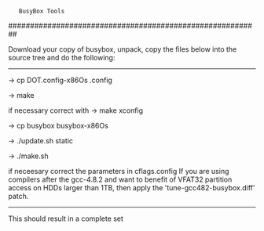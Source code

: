        BusyBox Tools
##########################################################

Download your copy of busybox, unpack, copy the files below
into the source tree and do the following:

---------------------------------

-> cp DOT.config-x86Os .config

-> make

if necessary correct with
-> make xconfig 

-> cp busybox busybox-x86Os

-> ./update.sh static

-> ./make.sh

if neceesary correct the parameters in cflags.config
If you are using compilers after the gcc-4.8.2 and want 
to benefit of VFAT32 partition access on HDDs larger than 1TB,
then apply the  'tune-gcc482-busybox.diff' patch. 


-------------------------------


This should result in a complete set 


